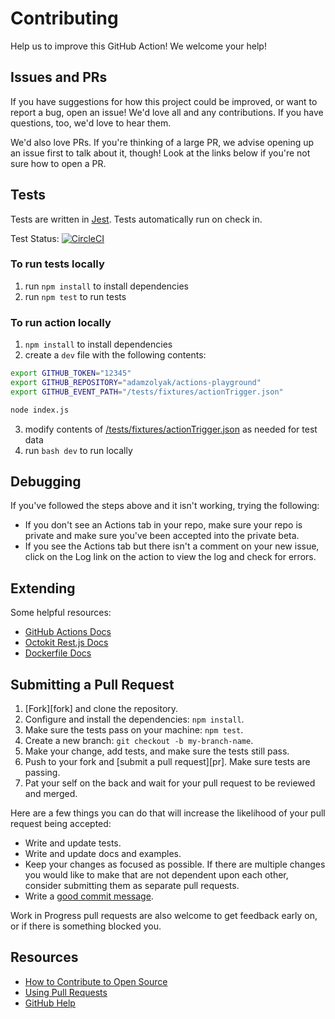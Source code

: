 # Contributing

Help us to improve this GitHub Action! We welcome your help!

## Issues and PRs

If you have suggestions for how this project could be improved, or want to report a bug, open an issue! We'd love all and any contributions. If you have questions, too, we'd love to hear them.

We'd also love PRs. If you're thinking of a large PR, we advise opening up an issue first to talk about it, though! Look at the links below if you're not sure how to open a PR.

## Tests

Tests are written in [Jest](https://jestjs.io/en/). Tests automatically run on check in.

Test Status: [![CircleCI](https://circleci.com/gh/adamzolyak/issue-labeler-action/tree/master.svg?style=svg)](https://circleci.com/gh/adamzolyak/commit-issue-commenter-action/tree/master)

### To run tests locally

1. run `npm install` to install dependencies
2. run `npm test` to run tests

### To run action locally

1. `npm install` to install dependencies
2. create a `dev` file with the following contents:

```bash
export GITHUB_TOKEN="12345"
export GITHUB_REPOSITORY="adamzolyak/actions-playground"
export GITHUB_EVENT_PATH="/tests/fixtures/actionTrigger.json"

node index.js
```

3. modify contents of [/tests/fixtures/actionTrigger.json](./tests/fixtures/actionTrigger.json) as needed for test data
4. run `bash dev` to run locally

## Debugging

If you've followed the steps above and it isn't working, trying the following:

- If you don't see an Actions tab in your repo, make sure your repo is private and make sure you've been accepted into the private beta.
- If you see the Actions tab but there isn't a comment on your new issue, click on the Log link on the action to view the log and check for errors.

## Extending

Some helpful resources:

- [GitHub Actions Docs](https://developer.github.com/actions/)
- [Octokit Rest.js Docs](https://octokit.github.io/rest.js/#api-Issues-createComment)
- [Dockerfile Docs](https://docs.docker.com/engine/reference/builder/)

## Submitting a Pull Request

1. [Fork][fork] and clone the repository.
1. Configure and install the dependencies: `npm install`.
1. Make sure the tests pass on your machine: `npm test`.
1. Create a new branch: `git checkout -b my-branch-name`.
1. Make your change, add tests, and make sure the tests still pass.
1. Push to your fork and [submit a pull request][pr]. Make sure tests are passing.
1. Pat your self on the back and wait for your pull request to be reviewed and merged.

Here are a few things you can do that will increase the likelihood of your pull request being accepted:

- Write and update tests.
- Write and update docs and examples.
- Keep your changes as focused as possible. If there are multiple changes you would like to make that are not dependent upon each other, consider submitting them as separate pull requests.
- Write a [good commit message](http://tbaggery.com/2008/04/19/a-note-about-git-commit-messages.html).

Work in Progress pull requests are also welcome to get feedback early on, or if there is something blocked you.

## Resources

- [How to Contribute to Open Source](https://opensource.guide/how-to-contribute/)
- [Using Pull Requests](https://help.github.com/articles/about-pull-requests/)
- [GitHub Help](https://help.github.com)
